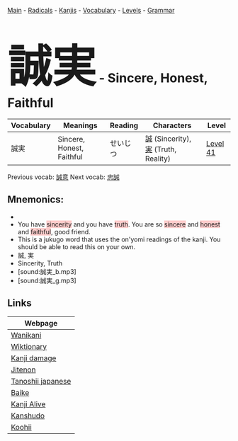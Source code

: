 <style> bigfont {font-size: 100px}</style>
[Main](../README.md) -
[Radicals](../radicals.md) -
[Kanjis](../kanjis.md) -
[Vocabulary](../vocabulary.md) -
[Levels](../levels.md) -
[Grammar](../grammar.md)
# <bigfont> 誠実</bigfont> - Sincere, Honest, Faithful 

| Vocabulary | Meanings | Reading | Characters | Level |
| --- | --- | --- | --- | --- |
| 誠実 | Sincere, Honest, Faithful | せいじつ |  [誠](../kanjis/誠.md) (Sincerity), [実](../kanjis/実.md) (Truth, Reality) | [Level 41](../levels/wk_level41.md) |

Previous vocab: [誠意](誠意.md) Next vocab: [忠誠](忠誠.md) 

## Mnemonics:

* 
* You have <span style="background-color:#ffcccb"> sincerity</span> and you have <span style="background-color:#ffcccb"> truth</span>. You are so <span style="background-color:#ffcccb"> sincere</span> and <span style="background-color:#ffcccb"> honest</span> and <span style="background-color:#ffcccb"> faithful</span>, good friend.
* This is a jukugo word that uses the on'yomi readings of the kanji. You should be able to read this on your own.
* 誠, 実
* Sincerity, Truth
* [sound:誠実_b.mp3]
* [sound:誠実_g.mp3]


## Links 

| Webpage |
| --- |
| [Wanikani          ](https://www.wanikani.com/kanji/誠実) |
| [Wiktionary        ](https://en.wiktionary.org/wiki/誠実) |
| [Kanji damage      ](http://www.kanjidamage.com/kanji/search?utf8=✓&q=誠実) |
| [Jitenon           ](https://jitenon.com/kanji/誠実) |
| [Tanoshii japanese ](https://www.tanoshiijapanese.com/dictionary/kanji.cfm?k=誠実) |
| [Baike             ](https://baike.baidu.com/item/誠実) |
| [Kanji Alive       ](https://app.kanjialive.com/誠実) |
| [Kanshudo          ](https://www.kanshudo.com/searchmn?q=誠実) |
| [Koohii            ](https://kanji.koohii.com/study/kanji/誠実) |
